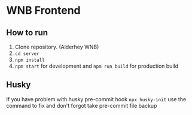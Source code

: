 # WNB Frontend

## How to run

1. Clone repository. (Alderhey WNB)
2. `cd server`
3. `npm install`
4. `npm start` for development and `npm run build` for production build

## Husky

If you have problem with husky pre-commit hook `npx husky-init` use the command to fix and don't forgot take pre-commit file backup
